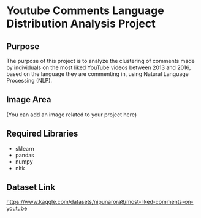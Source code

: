 # Youtube Comments Language Distribution Analysis Project

[](https://img.tamindir.com/resize/1200x675/2022/11/470608/youtube-premium-nedir.jpg)

## Purpose
The purpose of this project is to analyze the clustering of comments made by individuals on the most liked YouTube videos between 2013 and 2016, based on the language they are commenting in, using Natural Language Processing (NLP).

## Image Area
(You can add an image related to your project here)

## Required Libraries
- sklearn
- pandas
- numpy
- nltk

## Dataset Link
https://www.kaggle.com/datasets/nipunarora8/most-liked-comments-on-youtube



